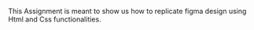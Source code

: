 This Assignment is meant to show us how to replicate figma design using Html and Css functionalities.
